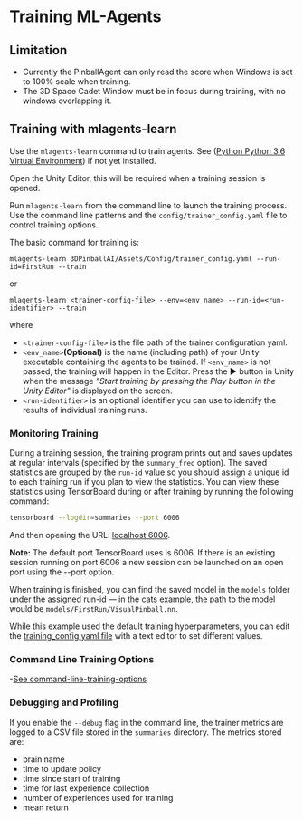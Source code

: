 # Training ML-Agents

## Limitation
- Currently the PinballAgent can only read the score when Windows is set to 100% scale when training. 
- The 3D Space Cadet Window must be in focus during training, with no windows overlapping it.

## Training with mlagents-learn

Use the `mlagents-learn` command to train agents. See ([Python Python 3.6 Virtual Environment](Docs/Using-Virtual-Environment.md)) if not yet installed.

Open the Unity Editor, this will be required when a training session is opened.

Run `mlagents-learn` from the command line to launch the training process. Use
the command line patterns and the `config/trainer_config.yaml` file to control
training options.

The basic command for training is:
```
mlagents-learn 3DPinballAI/Assets/Config/trainer_config.yaml --run-id=FirstRun --train
```

or

```
mlagents-learn <trainer-config-file> --env=<env_name> --run-id=<run-identifier> --train
```
where

* `<trainer-config-file>` is the file path of the trainer configuration yaml.
* `<env_name>`__(Optional)__ is the name (including path) of your Unity
  executable containing the agents to be trained. If `<env_name>` is not passed,
  the training will happen in the Editor. Press the :arrow_forward: button in
  Unity when the message _"Start training by pressing the Play button in the
  Unity Editor"_ is displayed on the screen.
* `<run-identifier>` is an optional identifier you can use to identify the
  results of individual training runs.

### Monitoring Training 

During a training session, the training program prints out and saves updates at
regular intervals (specified by the `summary_freq` option). The saved statistics
are grouped by the `run-id` value so you should assign a unique id to each
training run if you plan to view the statistics. You can view these statistics
using TensorBoard during or after training by running the following command:

```sh
tensorboard --logdir=summaries --port 6006
```

And then opening the URL: [localhost:6006](http://localhost:6006).

**Note:** The default port TensorBoard uses is 6006. If there is an existing session
running on port 6006 a new session can be launched on an open port using the --port
option.

When training is finished, you can find the saved model in the `models` folder
under the assigned run-id — in the cats example, the path to the model would be
`models/FirstRun/VisualPinball.nn`.

While this example used the default training hyperparameters, you can edit the
[training_config.yaml file](3DPinballAI/Assets/Config/trainer_config.yaml) with a text editor to set
different values.

### Command Line Training Options
-[See command-line-training-options](https://github.com/Unity-Technologies/ml-agents/blob/master/docs/Training-ML-Agents.md#command-line-training-options)

### Debugging and Profiling
If you enable the `--debug` flag in the command line, the trainer metrics are logged to a CSV file
stored in the `summaries` directory. The metrics stored are:
  * brain name
  * time to update policy
  * time since start of training
  * time for last experience collection
  * number of experiences used for training
  * mean return